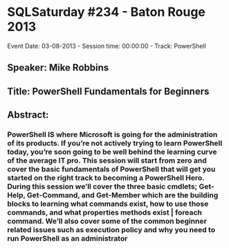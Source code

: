 # SQLSaturday #234 - Baton Rouge 2013
Event Date: 03-08-2013 - Session time: 00:00:00 - Track: PowerShell
## Speaker: Mike Robbins
## Title: PowerShell Fundamentals for Beginners
## Abstract:
### PowerShell IS where Microsoft is going for the administration of its products. If you’re not actively trying to learn PowerShell today, you’re soon going to be well behind the learning curve of the average IT pro. This session will start from zero and cover the basic fundamentals of PowerShell that will get you started on the right track to becoming a PowerShell Hero. During this session we’ll cover the three basic cmdlets; Get-Help, Get-Command, and Get-Member which are the building blocks to learning what commands exist, how to use those commands, and what properties  methods exist | foreach command. We’ll also cover some of the common beginner related issues such as execution policy and why you need to run PowerShell as an administrator
